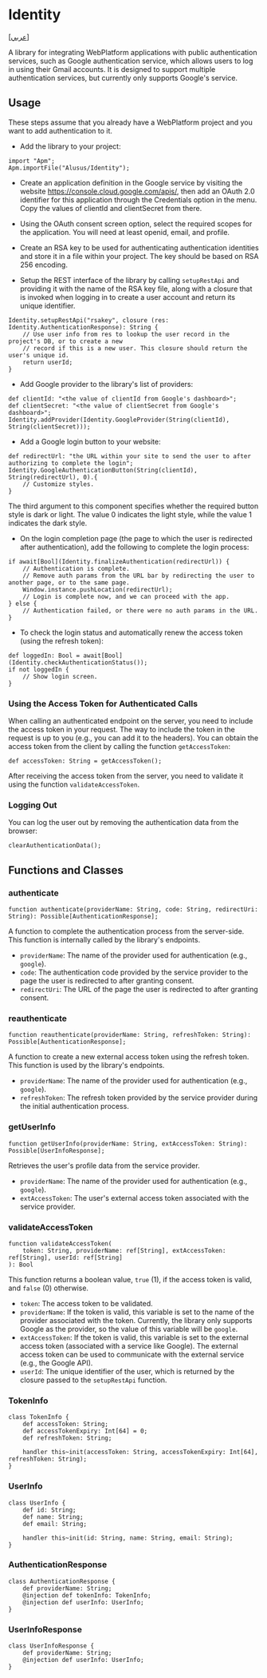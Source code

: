 # Identity
[[عربي]](readme.ar.md)

A library for integrating WebPlatform applications with public authentication services, such as Google authentication
service, which allows users to log in using their Gmail accounts. It is designed to support multiple authentication
services, but currently only supports Google's service.

## Usage

These steps assume that you already have a WebPlatform project and you want to add authentication to it.

* Add the library to your project:

```
import "Apm";
Apm.importFile("Alusus/Identity");
```

* Create an application definition in the Google service by visiting the website https://console.cloud.google.com/apis/,
  then add an OAuth 2.0 identifier for this application through the Credentials option in the menu. Copy the values of
  clientId and clientSecret from there.

* Using the OAuth consent screen option, select the required scopes for the application. You will need at least openid,
  email, and profile.

* Create an RSA key to be used for authenticating authentication identities and store it in a file within your project.
  The key should be based on RSA 256 encoding.

* Setup the REST interface of the library by calling `setupRestApi` and providing it with the name of the RSA key file,
  along with a closure that is invoked when logging in to create a user account and return its unique identifier.

```
Identity.setupRestApi("rsakey", closure (res: Identity.AuthenticationResponse): String {
    // Use user info from res to lookup the user record in the project's DB, or to create a new
    // record if this is a new user. This closure should return the user's unique id.
    return userId;
}
```

* Add Google provider to the library's list of providers:

```
def clientId: "<the value of clientId from Google's dashboard>";
def clientSecret: "<the value of clientSecret from Google's dashboard>";
Identity.addProvider(Identity.GoogleProvider(String(clientId), String(clientSecret)));
```

* Add a Google login button to your website:

```
def redirectUrl: "the URL within your site to send the user to after authorizing to complete the login";
Identity.GoogleAuthenticationButton(String(clientId), String(redirectUrl), 0).{
    // Customize styles.
}
```

The third argument to this component specifies whether the required button style is dark or light. The value 0 indicates
the light style, while the value 1 indicates the dark style.

* On the login completion page (the page to which the user is redirected after authentication), add the following to
complete the login process:

```
if await[Bool](Identity.finalizeAuthentication(redirectUrl)) {
    // Authentication is complete.
    // Remove auth params from the URL bar by redirecting the user to another page, or to the same page.
    Window.instance.pushLocation(redirectUrl);
    // Login is complete now, and we can proceed with the app.
} else {
    // Authentication failed, or there were no auth params in the URL.
}
```

* To check the login status and automatically renew the access token (using the refresh token):

```
def loggedIn: Bool = await[Bool](Identity.checkAuthenticationStatus());
if not loggedIn {
    // Show login screen.
}
```

### Using the Access Token for Authenticated Calls

When calling an authenticated endpoint on the server, you need to include the access token in your request. The way to
include the token in the request is up to you (e.g., you can add it to the headers). You can obtain the access token
from the client by calling the function `getAccessToken`:

```
def accessToken: String = getAccessToken();
```

After receiving the access token from the server, you need to validate it using the function `validateAccessToken`.

### Logging Out

You can log the user out by removing the authentication data from the browser:

```
clearAuthenticationData();
```

## Functions and Classes

### authenticate

```
function authenticate(providerName: String, code: String, redirectUri: String): Possible[AuthenticationResponse];
```

A function to complete the authentication process from the server-side. This function is internally called by the
library's endpoints.

* `providerName`: The name of the provider used for authentication (e.g., `google`).
* `code`: The authentication code provided by the service provider to the page the user is redirected to after
  granting consent.
* `redirectUri`: The URL of the page the user is redirected to after granting consent.

### reauthenticate

```
function reauthenticate(providerName: String, refreshToken: String): Possible[AuthenticationResponse];
```

A function to create a new external access token using the refresh token. This function is used by the library's
endpoints.

* `providerName`: The name of the provider used for authentication (e.g., `google`).
* `refreshToken`: The refresh token provided by the service provider during the initial authentication process.

### getUserInfo

```
function getUserInfo(providerName: String, extAccessToken: String): Possible[UserInfoResponse];
```

Retrieves the user's profile data from the service provider.

* `providerName`: The name of the provider used for authentication (e.g., `google`).
* `extAccessToken`: The user's external access token associated with the service provider.

### validateAccessToken

```
function validateAccessToken(
    token: String, providerName: ref[String], extAccessToken: ref[String], userId: ref[String]
): Bool
```

This function returns a boolean value, `true` (1), if the access token is valid, and `false` (0) otherwise.

* `token`: The access token to be validated.
* `providerName`: If the token is valid, this variable is set to the name of the provider associated with the token.
  Currently, the library only supports Google as the provider, so the value of this variable will be `google`.
* `extAccessToken`: If the token is valid, this variable is set to the external access token (associated with a service
  like Google). The external access token can be used to communicate with the external service (e.g., the Google API).
* `userId`: The unique identifier of the user, which is returned by the closure passed to the `setupRestApi` function.

### TokenInfo

```
class TokenInfo {
    def accessToken: String;
    def accessTokenExpiry: Int[64] = 0;
    def refreshToken: String;

    handler this~init(accessToken: String, accessTokenExpiry: Int[64], refreshToken: String);
}
```

### UserInfo

```
class UserInfo {
    def id: String;
    def name: String;
    def email: String;

    handler this~init(id: String, name: String, email: String);
}
```

### AuthenticationResponse

```
class AuthenticationResponse {
    def providerName: String;
    @injection def tokenInfo: TokenInfo;
    @injection def userInfo: UserInfo;
}
```

### UserInfoResponse

```
class UserInfoResponse {
    def providerName: String;
    @injection def userInfo: UserInfo;
}

```

